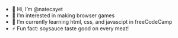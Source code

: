 - 👋 Hi, I’m @natecayet
- 👀 I’m interested in making browser games
- 🌱 I’m currently learning html, css, and javascipt in freeCodeCamp
- ⚡ Fun fact: soysauce taste good on every meat!

<!---
natecayet/natecayet is a ✨ special ✨ repository because its `README.md` (this file) appears on your GitHub profile.
You can click the Preview link to take a look at your changes.
--->
